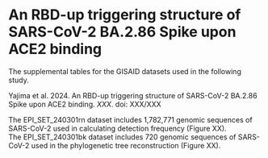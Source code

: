 # An RBD-up triggering structure of SARS-CoV-2 BA.2.86 Spike upon ACE2 binding

The supplemental tables for the GISAID datasets used in the following study.

Yajima et al. 2024. An RBD-up triggering structure of SARS-CoV-2 BA.2.86 Spike upon ACE2 binding. *XXX*. doi: XXX/XXX

The EPI_SET_240301rn dataset includes 1,782,771 genomic sequences of SARS-CoV-2 used in calculating detection frequency (Figure XX).\
The EPI_SET_240301bk dataset includes 720 genomic sequences of SARS-CoV-2 used in the phylogenetic tree reconstruction (Figure XX).

